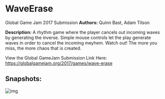 # WaveErase
Global Game Jam 2017 Submission
<b>Authors:</b> Quinn Bast, Adam Tilson

<b>Description:</b> A rhythm game where the player cancels out incoming waves by generating the inverse. Simple mouse controls let the play generate waves in order to cancel the incoming meyhem. Watch out! The more you miss, the more chaos that is created.

View the Global GameJam Submission Link Here:
https://globalgamejam.org/2017/games/wave-erase

## Snapshots:

![img](https://ggj.s3.amazonaws.com/styles/game_sidebar__wide/game/featured_image/waveerasefeatured.png?itok=RIRaI2oF&timestamp=1485118843)
